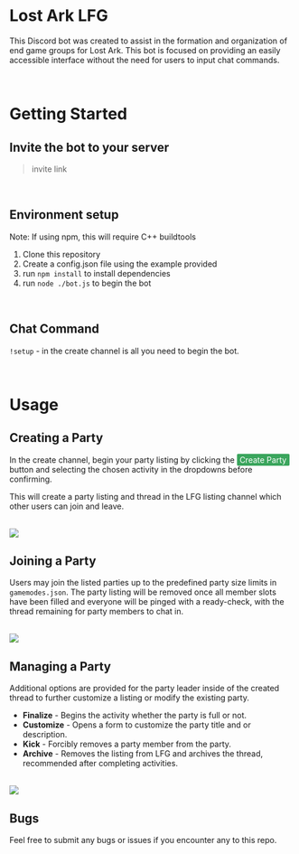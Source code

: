 # Lost Ark LFG

This Discord bot was created to assist in the formation and organization of end game groups for Lost Ark. This bot is focused on providing an easily accessible interface without the need for users to input chat commands.

<br />

# Getting Started

## Invite the bot to your server

> invite link

<br />

## Environment setup
Note: If using npm, this will require C++ buildtools

1. Clone this repository 
2. Create a config.json file using the example provided
3. run `npm install` to install dependencies
4. run `node ./bot.js` to begin the bot

<br />

## Chat Command
`!setup` - in the create channel is all you need to begin the bot.

<br />

# Usage

## Creating a Party
In the create channel, begin your party listing by clicking the <span style="background:#3ba55d;color:white;border-radius:2px;padding:2px 5px;">Create Party</span> button and selecting the chosen activity in the dropdowns before confirming.

This will create a party listing and thread in the LFG listing channel which other users can join and leave.

<br />

<img src="https://i.imgur.com/20rpMmN.gif">

<br />

## Joining a Party
Users may join the listed parties up to the predefined party size limits in `gamemodes.json`. The party listing will be removed once all member slots  have been filled and everyone will be pinged with a ready-check, with the thread remaining for party members to chat in.

<br />

<img src="https://i.imgur.com/ruJxex5.png">

<br />

## Managing a Party
Additional options are provided for the party leader inside of the created thread to further customize a listing or modify the existing party.

- **Finalize** - Begins the activity whether the party is full or not.
- **Customize** - Opens a form to customize the party title and or description.
- **Kick** - Forcibly removes a party member from the party.
- **Archive** - Removes the listing from LFG and archives the thread, recommended after completing activities.

<br />

<img src="https://i.imgur.com/yAvQGKb.png">

<br />

## Bugs
Feel free to submit any bugs or issues if you encounter any to this repo. 
